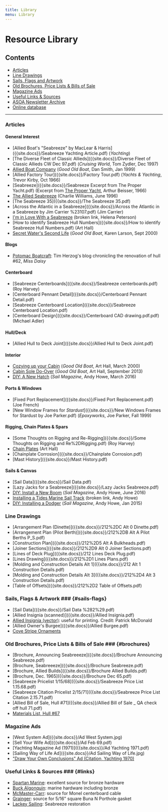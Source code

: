```yaml
---
title: Library
menu: Library
---
```


# Resource Library #

## Contents ##

* [Articles](#articles)
* [Line Drawings](#line-drawings)
* [Sails, Flags and Artwork](#sails-flags)
* [Old Brochures, Price Lists & Bills of Sale](#brochures)
* [Magazine Ads](#magazine-ads)
* [Useful Links & Sources](#sources)
* [ASOA Newsletter Archive](newsletters.html)
* [Online database]({{site.db_url}})

----

### Articles ###

<div class="section" markdown="1">

#### General Interest ####

* [Allied Boat's "Seabreeze" by MacLear & Harris]({{site.docs}}/Seabreeze Yachting Article.pdf) (*Yachting*)
* [The Diverse Fleet of Classic Allieds]({{site.docs}}/Diverse Fleet of Classic Allieds CW Dec 97.pdf) (*Cruising World*, Tom Zydler, Dec 1997)
* [Allied Boat Company]({{site.docs}}/AllliedBt_JF_99.pdf) (*Good Old Boat*, Dan Smith, Jan 1999)
* [Allied Factory Tour]({{site.docs}}/Factory Tour.pdf) (*Yachts & Yachting*, Trevor Kirby, Oct 1966)
* [Seabreeze]({{site.docs}}/Seabreeze Excerpt from The Proper Yacht.pdf) (Excerpt from [The Proper Yacht](https://www.amazon.com/dp/B0007DZYEM), Arthur Beisser, 1966)
* [The Allied Seabreeze]({{site.docs}}/TheAlliedSeabreezebyCharlieWilliams.PDF) (Charlie Williams, June 1996)
* [The Seabreeze 35]({{site.docs}}/The Seabreeze 35.pdf)
* [Across the Atlantic in a Seabreeze]({{site.docs}}/Across the Atlantic in a Seabreeze by Jim Carrier %23107.pdf) (Jim Carrier)
* [I'm in Love With a Seabreeze](http://www.headoverkeel.com/#!HEAD-OVER-CENTERBOARD/cmbz/66FD945F-6419-4237-91B4-8F8F97FA8191) (broken link, Helena Peterson)
* [How to identify Seabreeze Hull Numbers]({{site.docs}}/How to identify Seabreeze Hull Numbers.pdf) (Art Hall)
* [Secret Water's Second Life]({{site.docs}}/SecretWater_SO_00.pdf) (*Good Old Boat*, Karen Larson, Sept 2000)

#### Blogs ####

* [Potomac Boatcraft](https://potomacboatcraft.com/projects.html#seabreeze): Tim Herzog's blog chronicling the renovation of hull #62, *Miss Daisy*


#### Centerboard ####

* [Seabreeze Centerboards]({{site.docs}}/Seabreeze centerboards.pdf) (Roy Harvey)
* [Centerboard Pennant Detail]({{site.docs}}/Centerboard Pennant Detail.pdf)
* [Seabreeze Centerboard Location]({{site.docs}}/Seabreeze Centerboard Location.pdf)
* [Centerboard Design]({{site.docs}}/Centerboard CAD drawing.pdf.pdf) (Michael Adler)

#### Hull/Deck ####

* [Allied Hull to Deck Joint]({{site.docs}}/Allied Hull to Deck Joint.pdf)

#### Interior ####

* [Cozying up your Cabin]({{site.docs}}/CozyCabin_MA_00.pdf) (*Good Old Boat*, Art Hall, March 2000)
* [Cabin Sole Do-Over]({{site.docs}}/Sole_SO_13.pdf)  (*Good Old Boat*, Art Hall, September 2013)
* [DIY: A New Hatch](http://www.sailmagazine.com/boatworks-projects/new-hatch-keewaydin) (*Sail Magazine*, Andy Howe, March 2016)

#### Ports & Windows ####

* [Fixed Port Replacement]({{site.docs}}/Fixed Port Replacement.pdf) (Joe French)
* [New Window Frames for *Stardust*]({{site.docs}}/New Windows Frames for Stardust by Joe Parker.pdf) (*Epoxyworks*, Joe Parker, Fall 1999)

#### Rigging, Chain Plates & Spars ####

* [Some Thoughts on Rigging and Re-Rigging]({{site.docs}}/Some Thoughts on Rigging and Re%2DRigging.pdf) (Roy Harvey)
* [Chain Plates]({{site.docs}}/Chainplates.pdf) (Art Hall)
* [Chainplate Corrosion]({{site.docs}}/Chainplate Corrosion.pdf)
* [Mast History]({{site.docs}}/Mast History.pdf)



#### Sails & Canvas ####

* [Sail Data]({{site.docs}}/Sail Data.pdf)
* [Lazy Jacks for a Seabreeze]({{site.docs}}/Lazy Jacks Seabreeze.pdf)
* [DIY: Install a New Boom](http://www.sailmagazine.com/boatworks/install-new-boom) (*Sail Magazine*, Andy Howe, June 2016)
* [Installing a Tides Marine Sail Track](http://www.sailmagazine.com/installing-tides-marine-sail-track) (broken link, Andy Howe)
* [DIY: Installing a Dodger](http://www.sailmagazine.com/boatworks/boatworksthe-dodger-project) (*Sail Magazine*, Andy Howe, Jan 2015)



</div>

### Line Drawings ###

* [Arrangement Plan (Dinette)]({{site.docs}}/212%2DC Alt 0 Dinette.pdf)
* [Arrangement Plan (Pilot Berth)]({{site.docs}}/212%2DB Alt A Pilot Berths P_S.pdf)
* [Construction Plan]({{site.docs}}/212%2D5 Alt A Bulkheads.pdf)
* [Joiner Sections]({{site.docs}}/212%2D9 Alt 0 Joiner Sections.pdf)
* [Lines of Deck Plug]({{site.docs}}/212 Lines Deck Plug.pdf)
* [Lines Drawing]({{site.docs}}/212%2D1 Lines Plans.pdf)
* [Molding and Construction Details Alt 1]({{site.docs}}/212 Alt 1 Construction Details.pdf)
* [Molding and Construction Details Alt 3]({{site.docs}}/212%2D4 Alt 3 Construction Details.pdf)
* [Table of Offsets]({{site.docs}}/212%2D2 Table of Offsets.pdf)

### Sails, Flags & Artwork ### {#sails-flags}

* [Sail Data]({{site.docs}}/Sail Data %282%29.pdf)
* [Allied Insignia (scanned)]({{site.docs}}/Allied Insignia.pdf)
* [Allied Insignia (vector)]({{site.docs}}/allied-insignia-model.pdf): useful for printing. Credit: Patrick McDonald
* [Allied Owner's Burgee]({{site.docs}}/Allied Burgee.pdf)
* [Cove Stripe Ornaments](articles/cove-stripe.html)

### Old Brochures, Price Lists & Bills of Sale ### {#brochures}

* [Brochure, Announcing Seabreeeze]({{site.docs}}/Brochure Announcing Seabreeze.pdf)
* [Brochure, Seabreeeze]({{site.docs}}/Brochure Seabreeze.pdf)
* [Brochure, Allied Builds]({{site.docs}}/Brochure Allied Builds.pdf)
* [Brochure, Dec. 1965]({{site.docs}}/Brochure Dec 65.pdf)
* [Seabreeze Pricelist 1/15/68]({{site.docs}}/Seabreeze Price List 1.15.68.pdf)
* [Seabreeze Citation Pricelist 2/15/71]({{site.docs}}/Seabreeze Price List Citation 2.15.71.pdf)
* [Allied Bill of Sale, Hull #71]({{site.docs}}/Allied Bill of Sale _ QA check off hull 71.pdf)
* [Materials List, Hull #67]({{site.docs}}/materials-list-hull67.pdf)

### Magazine Ads ###

* [West System Ad]({{site.docs}}/Ad West System.jpg)
* [Sell Your Wife Ad]({{site.docs}}/Ad Feb 69.pdf)
* [Yachting Magazine Ad (1971)]({{site.docs}}/Ad Yachting 1971.pdf)
* [Sailing Way of Life Ad]({{site.docs}}/Ad Sailing Way of Life.jpg)
* ["Draw Your Own Conclusions" Ad (Citation, Yachting 1970)]({{site.docs}}/seabreeze-citation-advert.jpg)

### Useful Links & Sources ### {#links}

* [Spartan Marine](https://www.spartanmarine.com/): excellent source for bronze hardware
* [Buck Algonquin](https://www.deepblueyachtsupply.com/buck-algonquin): marine hardware including bronze
* [McMaster-Carr](https://www.mcmaster.com/monel-wire-rope/): source for Monel centerboard cable
* [Grainger](https://www.grainger.com/product/GRAINGER-APPROVED-Buna-N-Square-Cord-Std-38G852?s_pp=false&picUrl=%2F%2Fstatic.grainger.com%2Frp%2Fs%2Fis%2Fimage%2FGrainger%2F38G832_AS01%3F%24smthumb%24wire-rope%2F%3Dwupr9n&isShellOptimized=true): source for 5/16" square Buna N Porthole gasket
* [Lackey Sailing](https://lackeysailing.com/archived/ashantee/ashantee.html): Seabreeze restoration

